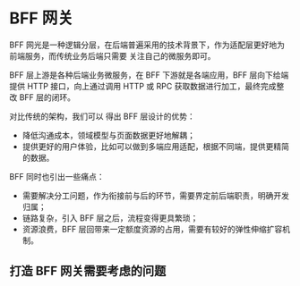 # BFF 网关

BFF 网光是一种逻辑分层，在后端普遍采用的技术背景下，作为适配层更好地为前端服务，而传统业务后端只需要 关注自己的微服务即可。

BFF 层上游是各种后端业务微服务，在 BFF 下游就是各端应用，BFF 层向下给端提供 HTTP 接口，向上通过调用 HTTP 或 RPC 获取数据进行加工，最终完成整改 BFF 层的闭环。

对比传统的架构，我们可以 得出 BFF 层设计的优势：

- 降低沟通成本，领域模型与页面数据更好地解耦；
- 提供更好的用户体验，比如可以做到多端应用适配，根据不同端，提供更精简的数据。

BFF 同时也引出一些痛点：

- 需要解决分工问题，作为衔接前与后的环节，需要界定前后端职责，明确开发归属；
- 链路复杂，引入 BFF 层之后，流程变得更具繁琐；
- 资源浪费，BFF 层回带来一定额度资源的占用，需要有较好的弹性伸缩扩容机制。

## 打造 BFF 网关需要考虑的问题
